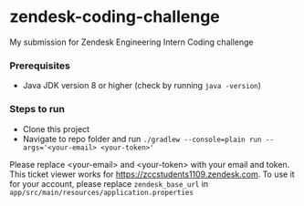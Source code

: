 # zendesk-coding-challenge
My submission for Zendesk Engineering Intern Coding challenge

### Prerequisites
- Java JDK version 8 or higher (check by running `java -version`)

### Steps to run
- Clone this project
- Navigate to repo folder and run `./gradlew --console=plain run --args='<your-email> <your-token>'`

Please replace \<your-email\> and \<your-token\> with your email and token. This ticket viewer works for https://zccstudents1109.zendesk.com. To use it for your account, please replace `zendesk_base_url` in `app/src/main/resources/application.properties`
